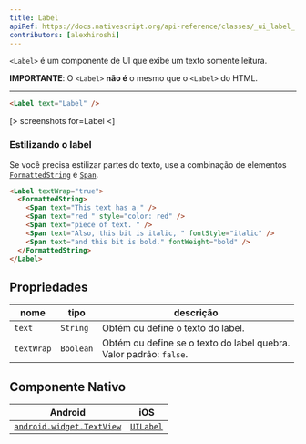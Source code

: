 ```yaml
---
title: Label
apiRef: https://docs.nativescript.org/api-reference/classes/_ui_label_.label
contributors: [alexhiroshi]
---
```


`<Label>` é um componente de UI que exibe um texto somente leitura.

**IMPORTANTE**: O `<Label>` **não é** o mesmo que o `<Label>` do HTML.

---

```html
<Label text="Label" />
```

[> screenshots for=Label <]

### Estilizando o label

Se você precisa estilizar partes do texto, use a combinação de elementos [`FormattedString`](https://docs.nativescript.org/cookbook/formatted-string-ng) e [`Span`](https://docs.nativescript.org/api-reference/classes/_text_span_.span).

```html
<Label textWrap="true">
  <FormattedString>
    <Span text="This text has a " />
    <Span text="red " style="color: red" />
    <Span text="piece of text. " />
    <Span text="Also, this bit is italic, " fontStyle="italic" />
    <Span text="and this bit is bold." fontWeight="bold" />
  </FormattedString>
</Label>
```

## Propriedades

| nome | tipo | descrição |
|------|------|-------------|
| `text` | `String` | Obtém ou define o texto do label.
| `textWrap` | `Boolean` | Obtém ou define se o texto do label quebra.<br/>Valor padrão: `false`.

## Componente Nativo

| Android | iOS |
|---------|-----|
| [`android.widget.TextView`](https://developer.android.com/reference/android/widget/TextView.html) | [`UILabel`](https://developer.apple.com/documentation/uikit/uilabel)